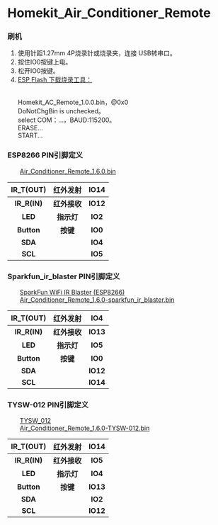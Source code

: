 # Homekit_Air_Conditioner_Remote

### 刷机
<ol>
<li>使用针距1.27mm 4P烧录针或烧录夹，连接 USB转串口。</li>
<li>按住IO0按键上电。</li>
<li>松开IO0按键。</li>
<li> <a href="https://www.espressif.com.cn/zh-hans/support/download/other-tools">ESP Flash 下载烧录工具：</a></li>

<br>Homekit_AC_Remote_1.0.0.bin，@0x0
<br>DoNotChgBin is unchecked。
<br>select COM：...，BAUD:115200。
<br>ERASE...
<br>START...
</ol>

<!--
<div align="center">
<br><img src="/image/flash_download.jpg"  width="50%" alt="flash_download"/>
</div>
-->

### ESP8266 PIN引脚定义
&emsp;&emsp;[Air_Conditioner_Remote_1.6.0.bin](https://github.com/LouisLee985/Homekit-Air-Conditioner-Remote/blob/main/firware_bin/Air_Conditioner_Remote_1.6.0.bin)
<div align = "center">

| IR_T(OUT) | 红外发射 |IO14|
| :---: | :---: |:---: |
|**IR_R(IN)** | **红外接收** |**IO12**|
|**LED** |**指示灯** |**IO2**|
|**Button**|**按键** |**IO0** |
|**SDA**| |**IO4** |
|**SCL**| |**IO5** |
</div>

### Sparkfun_ir_blaster PIN引脚定义
&emsp;&emsp;[SparkFun WiFi IR Blaster (ESP8266)](https://github.com/sparkfun/ESP8266_WiFi_IR_Blaster)
<br>&emsp;&emsp;[Air_Conditioner_Remote_1.6.0-sparkfun_ir_blaster.bin]()
<div align = "center">

| IR_T(OUT) | 红外发射 |IO4|
| :---: | :---: |:---: |
|**IR_R(IN)** | **红外接收** |**IO13**|
|**LED** |**指示灯** |**IO5**|
|**Button**|**按键** |**IO0** |
|**SDA**| |**IO12** |
|**SCL**| |**IO14** |
</div>




### TYSW-012 PIN引脚定义
&emsp;&emsp;[TYSW_012](https://developer.tuya.com/cn/docs/iot/tysw012-round-universal-remote-control?id=K9lnm617oupeb)
<br>&emsp;&emsp;[Air_Conditioner_Remote_1.6.0-TYSW-012.bin]()
<div align = "center">

| IR_T(OUT) | 红外发射 |IO14|
| :---: | :---: |:---: |
|**IR_R(IN)** | **红外接收** |**IO5**|
|**LED** |**指示灯** |**IO4**|
|**Button**|**按键** |**IO13** |
|**SDA**| |**IO2** |
|**SCL**| |**IO12** |
</div>

